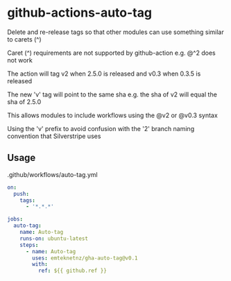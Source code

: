 # github-actions-auto-tag

Delete and re-release tags so that other modules can use something similar to carets (^)

Caret (^) requirements are not supported by github-action e.g. @^2 does not work

The action will tag v2 when 2.5.0 is released and v0.3 when 0.3.5 is released

The new 'v' tag will point to the same sha  e.g. the sha of v2 will equal the sha of 2.5.0

This allows modules to include workflows using the @v2 or @v0.3 syntax

Using the 'v' prefix to avoid confusion with the '2' branch naming convention that Silverstripe uses

## Usage

.github/workflows/auto-tag.yml
```yml
on:
  push:
    tags:
      - '*.*.*'

jobs:
  auto-tag:
    name: Auto-tag
    runs-on: ubuntu-latest
    steps:
      - name: Auto-tag
        uses: emteknetnz/gha-auto-tag@v0.1
        with:
          ref: ${{ github.ref }}
```